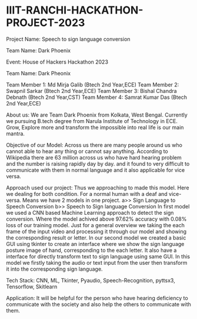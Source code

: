 # IIIT-RANCHI-HACKATHON-PROJECT-2023

Project Name: Speech to sign language conversion

Team Name: Dark Phoenix

Event: House of Hackers Hackathon 2023

Team Name: Dark Pheonix

Team Member 1: Md Mirja Galib (Btech 2nd Year,ECE)
Team Member 2: Swapnil Sarkar (Btech 2nd Year,ECE)
Team Member 3: Bishal Chandra Debnath (Btech 2nd Year,CST)
Team Member 4: Samrat Kumar Das (Btech 2nd Year,ECE)

About us: We are Team Dark Phoenix from Kolkata, West Bengal. Currently we pursuing B.tech degree from Narula Institute of Technology in ECE. Grow, Explore more and transform the impossible into real life is our main mantra.

Objective of our Model: Across us there are many people around us who cannot able to hear any thing or cannot say anything. According to Wikipedia there are 63 million across us who have hard hearing problem and the number is raising rapidly day by day. and it found to very difficult to communicate with them in normal language and it also applicable for vice versa.

Approach used our project: Thus we approaching to made this model. Here we dealing for both condition. For a normal human with a deaf and vice-versa. Means we have 2 models in one project.
a>> Sign Language to Speech Conversion
b>> Speech to Sign language Conversion
In first model we used a CNN based Machine Learning approach to detect the sign conversion. Where the model achived above 97.62% accuracy with 0.08% loss of our training model. Just for a general overview we taking the each frame of the input video and processing it through our model and showing the corresponding result or letter.
In our second model we created a basic GUI using tkinter to create an interface where we show the sign language posture image of hand, corresponding to the each letter. It also have a interface for directly transform text to sign language using same GUI. In this model we firstly taking the audio or text input from the user then transform it into the corresponding sign language.

Tech Stack: CNN, ML, Tkinter, Pyaudio, Speech-Recognition, pyttsx3, Tensorflow, Skitlearn

Application: It will be helpful for the person who have hearing deficiency to communicate with the society and also help the others to communicate with them.
